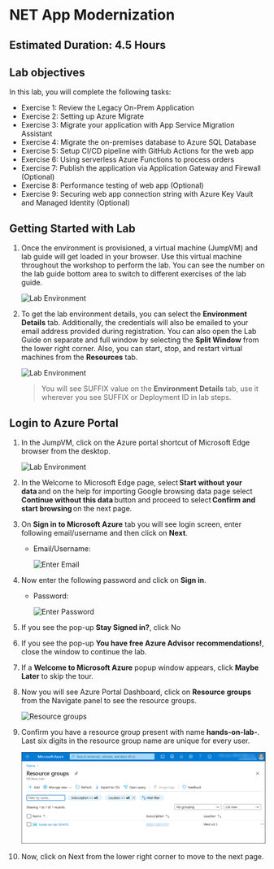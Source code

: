 # NET App Modernization
## Estimated Duration: 4.5 Hours

## Lab objectives
In this lab, you will complete the following tasks:
   - Exercise 1: Review the Legacy On-Prem Application
   - Exercise 2: Setting up Azure Migrate
   - Exercise 3: Migrate your application with App Service Migration Assistant
   - Exercise 4: Migrate the on-premises database to Azure SQL Database
   - Exercise 5: Setup CI/CD pipeline with GitHub Actions for the web app
   - Exercise 6: Using serverless Azure Functions to process orders
   - Exercise 7: Publish the application via Application Gateway and Firewall (Optional)
   - Exercise 8: Performance testing of web app (Optional)
   - Exercise 9: Securing web app connection string with Azure Key Vault and Managed Identity (Optional)

## Getting Started with Lab

1. Once the environment is provisioned, a virtual machine (JumpVM) and lab guide will get loaded in your browser. Use this virtual machine throughout the workshop to perform the lab. You can see the number on the lab guide bottom area to switch to different exercises of the lab guide.
   

   ![](media/Getting_started01.png "Lab Environment")

1. To get the lab environment details, you can select the **Environment Details** tab. Additionally, the credentials will also be emailed to your email address provided during registration. You can also open the Lab Guide on separate and full window by selecting the **Split Window** from the lower right corner. Also, you can start, stop, and restart virtual machines from the **Resources** tab.

   ![](media/Getting_started03.png "Lab Environment")
 
    > You will see SUFFIX value on the **Environment Details** tab, use it wherever you see SUFFIX or Deployment ID in lab steps.


## Login to Azure Portal

1. In the JumpVM, click on the Azure portal shortcut of Microsoft Edge browser from the desktop.

   ![](media/Getting_started02.png "Lab Environment")

1. In the Welcome to Microsoft Edge page, select **Start without your data** and on the help for importing Google browsing data page select **Continue without this data** button and proceed to select **Confirm and start browsing** on the next page.
   
1. On **Sign in to Microsoft Azure** tab you will see login screen, enter following email/username and then click on **Next**. 
   * Email/Username: <inject key="AzureAdUserEmail"></inject>
   
     ![](media/image7.png "Enter Email")
     
1. Now enter the following password and click on **Sign in**.
   * Password: <inject key="AzureAdUserPassword"></inject>
   
     ![](media/image8.png "Enter Password")
     
1. If you see the pop-up **Stay Signed in?**, click No

1. If you see the pop-up **You have free Azure Advisor recommendations!**, close the window to continue the lab.

1. If a **Welcome to Microsoft Azure** popup window appears, click **Maybe Later** to skip the tour.
   
1. Now you will see Azure Portal Dashboard, click on **Resource groups** from the Navigate panel to see the resource groups.

    ![](media/select-rg.png "Resource groups")
   
1. Confirm you have a resource group present with name **hands-on-lab-<inject key="DeploymentID" enableCopy="false" />**. Last six digits in the resource group name are unique for every user.

    ![](media/image10.png "Resource groups")
   
1. Now, click on Next from the lower right corner to move to the next page.
